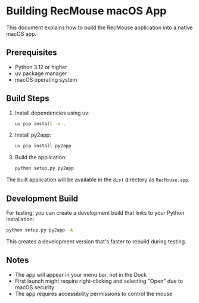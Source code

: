 # Building RecMouse macOS App

This document explains how to build the RecMouse application into a native macOS app.

## Prerequisites

- Python 3.12 or higher
- uv package manager
- macOS operating system

## Build Steps

1. Install dependencies using uv:

   ```bash
   uv pip install -e .
   ```

2. Install py2app:

   ```bash
   uv pip install py2app
   ```

3. Build the application:
   ```bash
   python setup.py py2app
   ```

The built application will be available in the `dist` directory as `RecMouse.app`.

## Development Build

For testing, you can create a development build that links to your Python installation:

```bash
python setup.py py2app -A
```

This creates a development version that's faster to rebuild during testing.

## Notes

- The app will appear in your menu bar, not in the Dock
- First launch might require right-clicking and selecting "Open" due to macOS security
- The app requires accessibility permissions to control the mouse
